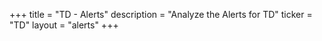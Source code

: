 +++
title = "TD - Alerts"
description = "Analyze the Alerts for TD"
ticker = "TD"
layout = "alerts"
+++

